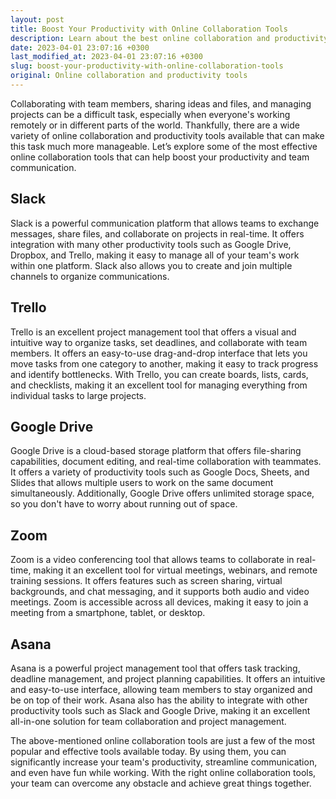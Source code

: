 ```yaml
---
layout: post
title: Boost Your Productivity with Online Collaboration Tools
description: Learn about the best online collaboration and productivity tools that can help boost your productivity and team communication.
date: 2023-04-01 23:07:16 +0300
last_modified_at: 2023-04-01 23:07:16 +0300
slug: boost-your-productivity-with-online-collaboration-tools
original: Online collaboration and productivity tools
---
```

Collaborating with team members, sharing ideas and files, and managing projects can be a difficult task, especially when everyone's working remotely or in different parts of the world. Thankfully, there are a wide variety of online collaboration and productivity tools available that can make this task much more manageable. Let’s explore some of the most effective online collaboration tools that can help boost your productivity and team communication.

## Slack

Slack is a powerful communication platform that allows teams to exchange messages, share files, and collaborate on projects in real-time. It offers integration with many other productivity tools such as Google Drive, Dropbox, and Trello, making it easy to manage all of your team's work within one platform. Slack also allows you to create and join multiple channels to organize communications.

## Trello

Trello is an excellent project management tool that offers a visual and intuitive way to organize tasks, set deadlines, and collaborate with team members. It offers an easy-to-use drag-and-drop interface that lets you move tasks from one category to another, making it easy to track progress and identify bottlenecks. With Trello, you can create boards, lists, cards, and checklists, making it an excellent tool for managing everything from individual tasks to large projects.

## Google Drive

Google Drive is a cloud-based storage platform that offers file-sharing capabilities, document editing, and real-time collaboration with teammates. It offers a variety of productivity tools such as Google Docs, Sheets, and Slides that allows multiple users to work on the same document simultaneously. Additionally, Google Drive offers unlimited storage space, so you don't have to worry about running out of space.

## Zoom

Zoom is a video conferencing tool that allows teams to collaborate in real-time, making it an excellent tool for virtual meetings, webinars, and remote training sessions. It offers features such as screen sharing, virtual backgrounds, and chat messaging, and it supports both audio and video meetings. Zoom is accessible across all devices, making it easy to join a meeting from a smartphone, tablet, or desktop.

## Asana

Asana is a powerful project management tool that offers task tracking, deadline management, and project planning capabilities. It offers an intuitive and easy-to-use interface, allowing team members to stay organized and be on top of their work. Asana also has the ability to integrate with other productivity tools such as Slack and Google Drive, making it an excellent all-in-one solution for team collaboration and project management.

The above-mentioned online collaboration tools are just a few of the most popular and effective tools available today. By using them, you can significantly increase your team's productivity, streamline communication, and even have fun while working. With the right online collaboration tools, your team can overcome any obstacle and achieve great things together.